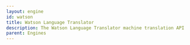 ```yaml
---
layout: engine
id: watson
title: Watson Language Translator
description: The Watson Language Translator machine translation API
parent: Engines
---
```

